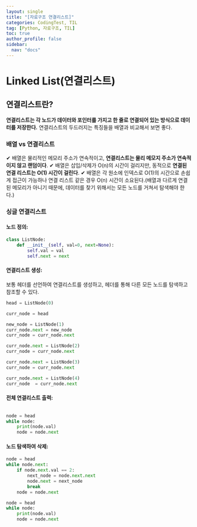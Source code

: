```yaml
---
layout: single
title: "[자료구조 연결리스트]"
categories: CodingTest, TIL
tag: [Python, 자료구조, TIL]
toc: true
author_profile: false
sidebar:
  nav: "docs"
---
```


# Linked List(연결리스트)

## 연결리스트란?

**연결리스트는 각 노드가 데이터와 포인터를 가지고 한 줄로 연결되어 있는 방식으로 데이터를 저장한다.** 연결리스트의 두드러지는 특징들을 배열과 비교해서 보면 좋다.

### 배열 vs 연결리스트

✔ 배열은 물리적인 메모리 주소가 연속적이고, **연결리스트는 물리 메모지 주소가 연속적이지 않고 랜덤이다**.
✔ 배열은 삽입/삭제가 O(n)의 시간이 걸리지만, 동적으로 **연결된 연결 리스트는 O(1) 시간이 걸린다**.
✔ 배열은 각 원소에 인덱스로 O(1)의 시간으로 손쉽게 접근이 가능하나 연결 리스트 같은 경우 O(n) 시간이 소요된다.(배열과 다르게 연결된 메모리가 아니기 때문에, 데이터를 찾기 위해서는 모든 노드를 거쳐서 탐색해야 한다.)

### 싱글 연결리스트

#### 노드 정의:

```python
class ListNode:
    def __init__(self, val=0, next=None):
        self.val = val
        self.next = next
```

#### 연결리스트 생성:

보통 헤더를 선언하여 연결리스트를 생성하고, 헤더를 통해 다른 모든 노드를 탐색하고 참조할 수 있다.

```python
head = ListNode(0)

curr_node = head

new_node = ListNode(1)
curr_node.next = new_node
curr_node = curr_node.next

curr_node.next = ListNode(2)
curr_node = curr_node.next

curr_node.next = ListNode(3)
curr_node = curr_node.next

curr_node.next = ListNode(4)
curr_node  = curr_node.next

```

#### 전체 연결리스트 출력:

```python

node = head
while node:
    print(node.val)
    node = node.next

```

#### 노드 탐색하여 삭제:

```python
node = head
while node.next:
    if node.next.val == 2:
        next_node = node.next.next
        node.next = next_node
        break
    node = node.next

node = head
while node:
    print(node.val)
    node = node.next
```
